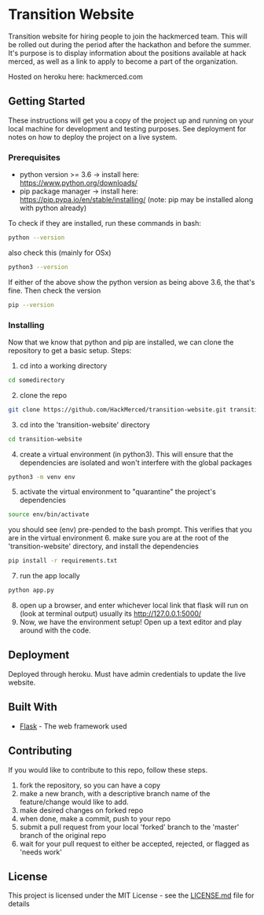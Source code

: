 # Transition Website

Transition website for hiring people to join the hackmerced team.
This will be rolled out during the period after the hackathon and before the summer.  It's purpose is to display
information about the positions available at hack merced, as well as a link to apply to become a part of 
the organization.

Hosted on heroku here:  hackmerced.com

## Getting Started

These instructions will get you a copy of the project up and running on your local machine for development and testing purposes. See deployment for notes on how to deploy the project on a live system.

### Prerequisites

* python version >= 3.6 -> install here:  https://www.python.org/downloads/
* pip package manager -> install here:    https://pip.pypa.io/en/stable/installing/ (note: pip may be installed along with python already)

To check if they are installed, run these commands in bash:
```bash
python --version
```
also check this (mainly for OSx)
```bash
python3 --version
```
If either of the above show the python version as being above 3.6, the that's fine.
Then check the version
```bash
pip --version
```

### Installing

Now that we know that python and pip are installed, we can clone the repository to get a basic setup.
Steps:
1. cd into a working directory
```bash
cd somedirectory
```
2. clone the repo
```bash
git clone https://github.com/HackMerced/transition-website.git transition-website
```
3. cd into the 'transition-website' directory
```bash
cd transition-website
```
4. create a virtual environment (in python3). This will ensure that the dependencies are isolated and won't interfere with the global packages
```bash
python3 -m venv env
```
5. activate the virtual environment to "quarantine" the project's dependencies
```bash
source env/bin/activate
```
you should see (env) pre-pended to the bash prompt. This verifies that you are in the virtual environment
6. make sure you are at the root of the 'transition-website' directory, and install the dependencies
```bash
pip install -r requirements.txt
```
7. run the app locally
```bash
python app.py
```
8. open up a browser, and enter whichever local link that flask will run on (look at terminal output)
usually its http://127.0.0.1:5000/
9. Now, we have the environment setup!  Open up a text editor and play around with the code.

## Deployment

Deployed through heroku.  Must have admin credentials to update the live website.

## Built With

* [Flask](http://flask.pocoo.org/) - The web framework used

## Contributing

If you would like to contribute to this repo, follow these steps.
1. fork the repository, so you can have a copy
2. make a new branch, with a descriptive branch name of the feature/change would like to add.
3. make desired changes on forked repo
4. when done, make a commit, push to your repo
5. submit a pull request from your local 'forked' branch to the 'master' branch of the original repo
6. wait for your pull request to either be accepted, rejected, or flagged as 'needs work'

## License

This project is licensed under the MIT License - see the [LICENSE.md](LICENSE.md) file for details
